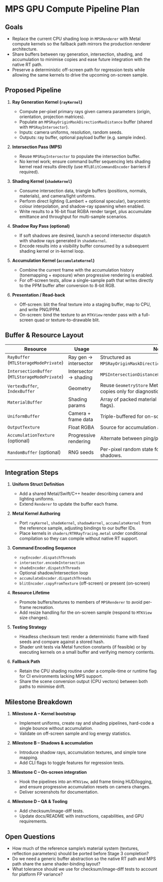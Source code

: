 # MPS GPU Compute Pipeline Plan

## Goals
- Replace the current CPU shading loop in `MPSRenderer` with Metal compute kernels so the fallback path mirrors the production renderer architecture.
- Share buffers between ray generation, intersection, shading, and accumulation to minimise copies and ease future integration with the native RT path.
- Preserve a deterministic off-screen path for regression tests while allowing the same kernels to drive the upcoming on-screen sample.

## Proposed Pipeline

1. **Ray Generation Kernel (`rayKernel`)**
   - Compute per-pixel primary rays given camera parameters (origin, orientation, projection matrices).
   - Populate an `MPSRayOriginMaskDirectionMaxDistance` buffer (shared with `MPSRayIntersector`).
   - Inputs: camera uniforms, resolution, random seeds.
   - Outputs: ray buffer, optional payload buffer (e.g. sample index).

2. **Intersection Pass (MPS)**
   - Reuse `MPSRayIntersector` to populate the intersection buffer.
   - No kernel work; ensure command buffer sequencing lets shading kernel read results directly (use `MTLBlitCommandEncoder` barriers if required).

3. **Shading Kernel (`shadeKernel`)**
   - Consume intersection data, triangle buffers (positions, normals, materials), and camera/light uniforms.
   - Perform direct lighting (Lambert + optional specular), barycentric colour interpolation, and shadow-ray spawning when enabled.
   - Write results to a 16-bit float RGBA render target, plus accumulate emittance and throughput for multi-sample scenarios.

4. **Shadow Ray Pass (optional)**
   - If soft shadows are desired, launch a second intersector dispatch with shadow rays generated in `shadeKernel`.
   - Encode results into a visibility buffer consumed by a subsequent shading kernel or in-kernel loop.

5. **Accumulation Kernel (`accumulateKernel`)**
   - Combine the current frame with the accumulation history (tonemapping + exposure) when progressive rendering is enabled.
   - For off-screen tests, allow a single-sample path that writes directly to the PPM buffer after conversion to 8-bit RGB.

6. **Presentation / Read-back**
   - Off-screen: blit the final texture into a staging buffer, map to CPU, and write PNG/PPM.
   - On-screen: bind the texture to an `MTKView` render pass with a full-screen quad or texture-to-drawable blit.

## Buffer & Resource Layout

| Resource | Usage | Notes |
| --- | --- | --- |
| `RayBuffer` (`MTLStorageModePrivate`) | Ray gen → intersector | Structured as `MPSRayOriginMaskDirectionMaxDistance`.
| `IntersectionBuffer` (`MTLStorageModePrivate`) | Intersector → shading | `MPSIntersectionDistancePrimitiveIndexCoordinates`.
| `VertexBuffer`, `IndexBuffer` | Geometry | Reuse `GeometryStore` Metal buffers; keep CPU copies only for diagnostic unit tests.
| `MaterialBuffer` | Shading params | Array of packed material structs (color, roughness, flags).
| `UniformBuffer` | Camera + frame data | Triple-buffered for on-screen path.
| `OutputTexture` | Float RGBA | Source for accumulation and tone mapping.
| `AccumulationTexture` (optional) | Progressive rendering | Alternate between ping/pong targets.
| `RandomBuffer` (optional) | RNG seeds | Per-pixel random state for anti-aliasing or soft shadows.

## Integration Steps

1. **Uniform Struct Definition**
   - Add a shared Metal/Swift/C++ header describing camera and lighting uniforms.
   - Extend `Renderer` to update the buffer each frame.

2. **Metal Kernel Authoring**
   - Port `rayKernel`, `shadeKernel`, `shadowKernel`, `accumulateKernel` from the reference sample, adjusting bindings to our buffer IDs.
   - Place kernels in `shaders/RTRRayTracing.metal` under conditional compilation so they can compile without native RT support.

3. **Command Encoding Sequence**
   - `rayEncoder.dispatchThreads`
   - `intersector.encodeIntersection`
   - `shadeEncoder.dispatchThreads`
   - Optional shadow/intersection loop
   - `accumulateEncoder.dispatchThreads`
   - `blitEncoder.copyFromTexture` (off-screen) or present (on-screen)

4. **Resource Lifetime**
   - Promote buffers/textures to members of `MPSRenderer` to avoid per-frame recreation.
   - Add resize handling for the on-screen sample (respond to `MTKView` size changes).

5. **Testing Strategy**
   - Headless checksum test: render a deterministic frame with fixed seeds and compare against a stored hash.
   - Shader unit tests via Metal function constants (if feasible) or by executing kernels on a small buffer and verifying memory contents.

6. **Fallback Path**
   - Retain the CPU shading routine under a compile-time or runtime flag for CI environments lacking MPS support.
   - Share the scene conversion output (CPU vectors) between both paths to minimise drift.

## Milestone Breakdown

1. **Milestone A – Kernel bootstrap**
   - Implement uniforms, create ray and shading pipelines, hard-code a single bounce without accumulation.
   - Validate on off-screen sample and log energy statistics.

2. **Milestone B – Shadows & accumulation**
   - Introduce shadow rays, accumulation textures, and simple tone mapping.
   - Add CLI flags to toggle features for regression tests.

3. **Milestone C – On-screen integration**
   - Hook the pipelines into an `MTKView`, add frame timing HUD/logging, and ensure progressive accumulation resets on camera changes.
   - Deliver screenshots for documentation.

4. **Milestone D – QA & Tooling**
   - Add checksum/image-diff tests.
   - Update docs/README with instructions, capabilities, and GPU requirements.

## Open Questions
- How much of the reference sample’s material system (textures, reflection parameters) should be ported before Stage 3 completion?
- Do we need a generic buffer abstraction so the native RT path and MPS path share the same shader-binding layout?
- What tolerance should we use for checksum/image-diff tests to account for platform FP variance?

